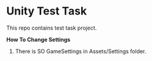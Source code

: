 
# Unity Test Task
This repo contains test task project.

**How To Change Settings**
1. There is SO GameSettings in Assets/Settings folder.
